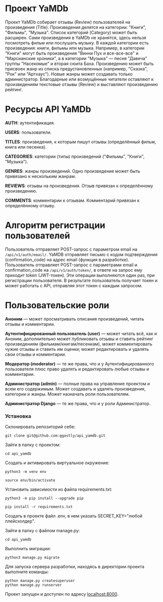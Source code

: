 # Проект YaMDb
Проект YaMDb собирает отзывы (Review) пользователей на произведения (Title). Произведения делятся на категории: "Книги", "Фильмы", "Музыка". Список категорий (Category) может быть расширен.
Сами произведения в YaMDb не хранятся, здесь нельзя посмотреть фильм или послушать музыку.
В каждой категории есть произведения: книги, фильмы или музыка. Например, в категории "Книги" могут быть произведения "Винни Пух и все-все-все" и "Марсианские хроники", а в категории "Музыка" — песня "Давеча" группы "Насекомые" и вторая сюита Баха. Произведению может быть присвоен жанр из списка предустановленных (например, "Сказка", "Рок" или "Артхаус"). Новые жанры может создавать только администратор.
Благодарные или возмущённые читатели оставляют к произведениям текстовые отзывы (Review) и выставляют произведению рейтинг.

# Ресурсы API YaMDb
**AUTH**: аутентификация.

**USERS**: пользователи.

**TITLES**: произведения, к которым пишут отзывы (определённый фильм, книга или песенка).

**CATEGORIES**: категории (типы) произведений ("Фильмы", "Книги", "Музыка").

**GENRES**: жанры произведений. Одно произведение может быть привязано к нескольким жанрам.

**REVIEWS**: отзывы на произведения. Отзыв привязан к определённому произведению.

**COMMENTS**: комментарии к отзывам. Комментарий привязан к определённому отзыву.

# Алгоритм регистрации пользователей
Пользователь отправляет POST-запрос с параметром email на `/api/v1/auth/email/`.
YaMDB отправляет письмо с кодом подтверждения (confirmation_code) на адрес email (функция в разработке).
Пользователь отправляет POST-запрос с параметрами email и confirmation_code на `/api/v1/auth/token/`, в ответе на запрос ему приходит token (JWT-токен).
Эти операции выполняются один раз, при регистрации пользователя. В результате пользователь получает токен и может работать с API, отправляя этот токен с каждым запросом.

# Пользовательские роли
**Аноним** — может просматривать описания произведений, читать отзывы и комментарии.

**Аутентифицированный пользователь (user)** — может читать всё, как и Аноним, дополнительно может публиковать отзывы и ставить рейтинг произведениям (фильмам/книгам/песенкам), может комментировать чужие отзывы и ставить им оценки; может редактировать и удалять свои отзывы и комментарии.

**Модератор (moderator)** — те же права, что и у Аутентифицированного пользователя плюс право удалять и редактировать любые отзывы и комментарии.

**Администратор (admin)** — полные права на управление проектом и всем его содержимым. Может создавать и удалять произведения, категории и жанры. Может назначать роли пользователям.

**Администратор Django** — те же права, что и у роли Администратор.

### Установка
Склонировать репозиторий себе:
```
git clone git@github.com:ggastly/api_yamdb.git
```
Зайти в папку с проектом:
```
cd api_yamdb
```
Cоздать и активировать виртуальное окружение:
```
python3 -m venv env
```
```
source env/bin/activate
```
Установить зависимости из файла requirements.txt:
```
python3 -m pip install --upgrade pip
```
```
pip install -r requirements.txt
```
Создать в проекте файл .env, в нем указать SECRET_KEY="любой плейсхолдер".

Зайти в папку с файлом manage.py:
```
cd api_yamdb
```
Выполнить миграции:
```
python3 manage.py migrate
```

Для запуска сервера разработки,  находясь в директории проекта выполните команды:
```
python manage.py createsuperuser
python manage.py runserver
```

Проект запущен и доступен по адресу [localhost:8000](http://localhost:8000/).